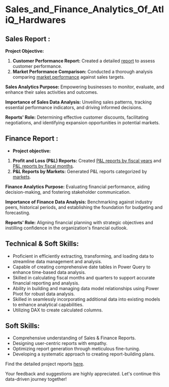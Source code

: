 # Sales_and_Finance_Analytics_Of_AtliQ_Hardwares

## Sales Report :

**Project Objective:**

1. **Customer Performance Report:** Created a detailed [report](https://github.com/SannareddyHemalatha/Sales_and_Finance_Analytics_Of_AtliQ_Hardwares/blob/main/Customer%20Performance%20Report%20of%20AtliQ%20Hardwares.pdf) to assess customer performance.
2. **Market Performance Comparison:** Conducted a thorough analysis comparing [market performance](https://github.com/SannareddyHemalatha/Sales_and_Finance_Analytics_Of_AtliQ_Hardwares/blob/main/Market%20Performance%20vs%20Target%20Report%20of%20AtliQ%20Hardwares.pdf) against sales targets.

**Sales Analytics Purpose:** Empowering businesses to monitor, evaluate, and enhance their sales activities and outcomes.

**Importance of Sales Data Analysis:** Unveiling sales patterns, tracking essential performance indicators, and driving informed decisions.

**Reports' Role:** Determining effective customer discounts, facilitating negotiations, and identifying expansion opportunities in potential markets.

## Finance Report :

- **Project objective:** 

1. **Profit and Loss (P&L) Reports:** Created [P&L reports by fiscal years]() and [P&L reports by fiscal months]().
2. **P&L Reports by Markets:** Generated P&L reports categorized by [markets]().

**Finance Analytics Purpose:** Evaluating financial performance, aiding decision-making, and fostering stakeholder communication.

**Importance of Finance Data Analysis:** Benchmarking against industry peers, historical periods, and establishing the foundation for budgeting and forecasting.

**Reports' Role:** Aligning financial planning with strategic objectives and instilling confidence in the organization's financial outlook.


## Technical & Soft Skills:
- Proficient in efficiently extracting, transforming, and loading data to streamline data management and analysis.
- Capable of creating comprehensive date tables in Power Query to enhance time-based data analysis.
- Skilled in calculating fiscal months and quarters to support accurate financial reporting and analysis.
- Ability in building and managing data model relationships using Power Pivot for robust data analysis.
- Skilled in seamlessly incorporating additional data into existing models to enhance analytical capabilities.
- Utilizing DAX to create calculated columns.

## Soft Skills:
- Comprehensive understanding of Sales & Finance Reports.
- Designing user-centric reports with empathy.
- Optimizing report generation through meticulous fine-tuning.
- Developing a systematic approach to creating report-building plans.

Find the detailed project reports [here]().

Your feedback and suggestions are highly appreciated. Let's continue this data-driven journey together!
